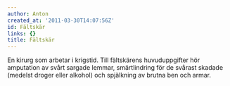 ```yaml
---
author: Anton
created_at: '2011-03-30T14:07:56Z'
id: Fältskär
links: {}
title: Fältskär
---
```


En kirurg som arbetar i krigstid. Till fältskärens huvuduppgifter hör amputation av svårt sargade
lemmar, smärtlindring för de svårast skadade (medelst droger eller alkohol) och spjälkning av brutna
ben och armar.
